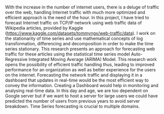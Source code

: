 With the increase in the number of internet users, there is a deluge of 
traffic over the web, handling Internet traffic with much more 
optimized and efficient approach is the need of the hour. In this project, 
I have tried to forecast Internet traffic on TCP/IP network using web 
traffic data of Wikipedia articles, provided by Kaggle 
(https://www.kaggle.com/datasets/tommyngx/web-traffic/data). I work 
on the stationarity of time series and use mathematical concepts of log 
transformation, differencing and decomposition in order to make the 
time series stationary. This research presents an approach for 
forecasting web traffic for these articles using the statistical time series 
model Auto-Regressive Integrated Moving Average (ARIMA) Model. 
This research work opens the possibility of efficient traffic handling 
thus, leading to improved performance for an organization as well as 
better experience for the users on the internet. Forecasting the network 
traffic and displaying it in a dashboard that updates in real-time would 
be the most efficient way to convey the information. Creating a 
Dashboard would help in monitoring and analysing real-time data. In 
this day and age, we are too dependent on Google server but if we want 
to host a server for large users we could have predicted the number of 
users from previous years to avoid server breakdown. Time Series 
forecasting is crucial to multiple domains.
